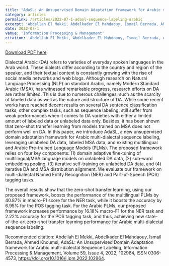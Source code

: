 ```yaml
---
title: "AdaSL: An Unsupervised Domain Adaptation framework for Arabic multi-dialectal Sequence Labeling"
category: articles
permalink: /articles/2022-07-1-adasl-sequence-labeling-arabic
excerpt: 'Abdellah El Mekki, Abdelkader El Mahdaouy, Ismail Berrada, Ahmed Khoumsi'
date: 2022-07-1
venue: 'Information Processing & Management'
citation: 'Abdellah El Mekki, Abdelkader El Mahdaouy, Ismail Berrada, Ahmed Khoumsi, AdaSL: An Unsupervised Domain Adaptation framework for Arabic multi-dialectal Sequence Labeling, Information Processing & Management, Volume 59, Issue 4, 2022, 102964, ISSN 0306-4573, https://doi.org/10.1016/j.ipm.2022.102964.'
---
```


<a href='https://www.sciencedirect.com/science/article/pii/S0306457322000814'>Download PDF here</a>

Dialectal Arabic (DA) refers to varieties of everyday spoken languages in the Arab world. These dialects differ according to the country and region of the speaker, and their textual content is constantly growing with the rise of social media networks and web blogs. Although research on Natural Language Processing (NLP) on standard Arabic, namely Modern Standard Arabic (MSA), has witnessed remarkable progress, research efforts on DA are rather limited. This is due to numerous challenges, such as the scarcity of labeled data as well as the nature and structure of DA. While some recent works have reached decent results on several DA sentence classification tasks, other complex tasks, such as sequence labeling, still suffer from weak performances when it comes to DA varieties with either a limited amount of labeled data or unlabeled data only. Besides, it has been shown that zero-shot transfer learning from models trained on MSA does not perform well on DA. In this paper, we introduce AdaSL, a new unsupervised domain adaptation framework for Arabic multi-dialectal sequence labeling, leveraging unlabeled DA data, labeled MSA data, and existing multilingual and Arabic Pre-trained Language Models (PLMs). The proposed framework relies on four key components: (1) domain adaptive fine-tuning of multilingual/MSA language models on unlabeled DA data, (2) sub-word embedding pooling, (3) iterative self-training on unlabeled DA data, and (4) iterative DA and MSA distribution alignment. We evaluate our framework on multi-dialectal Named Entity Recognition (NER) and Part-of-Speech (POS) tagging tasks.

The overall results show that the zero-shot transfer learning, using our proposed framework, boosts the performance of the multilingual PLMs by 40.87% in macro-F1 score for the NER task, while it boosts the accuracy by 6.95% for the POS tagging task. For the Arabic PLMs, our proposed framework increases performance by 16.18% macro-F1 for the NER task and 2.22% accuracy for the POS tagging task, and thus, achieving new state-of-the-art zero-shot transfer learning performance for Arabic multi-dialectal sequence labeling.

 Recommended citation: Abdellah El Mekki, Abdelkader El Mahdaouy, Ismail Berrada, Ahmed Khoumsi, AdaSL: An Unsupervised Domain Adaptation framework for Arabic multi-dialectal Sequence Labeling, Information Processing & Management, Volume 59, Issue 4, 2022, 102964, ISSN 0306-4573, https://doi.org/10.1016/j.ipm.2022.102964.